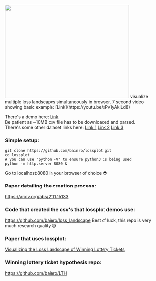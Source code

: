 <!-- ![](https://rkbain.com/images/loss.png) -->
<img src="https://rkbain.com/images/loss.png" width="400" height="300" />
visualize multiple loss landscapes simultaneously in browser. 7 second video showing basic example: [Link](https://youtu.be/sPv1yAkiLd8)

There's a demo here: [Link](https://rkbain.com/loss). <br/>
Be patient as ~10MB csv file has to be downloaded and parsed. <br/>
There's some other dataset links here: [Link 1](https://rkbain.com/loss/#1) [Link 2](https://rkbain.com/loss/#2) [Link 3](https://rkbain.com/loss/#3)

### Simple setup:
```
git clone https://github.com/bainro/lossplot.git
cd lossplot
# you can use "python -V" to ensure python3 is being used
python -m http.server 8080 &
```
Go to localhost:8080 in your browser of choice 😎

### Paper detailing the creation process:
https://arxiv.org/abs/2111.15133

### Code that created the csv's that lossplot demos use:
https://github.com/bainro/loss_landscape
Best of luck, this repo is very much research quality 😅

### Paper that uses lossplot:
[Visualizing the Loss Landscape of Winning Lottery Tickets
](https://arxiv.org/abs/2112.08538)

### Winning lottery ticket hypothesis repo:
https://github.com/bainro/LTH 
